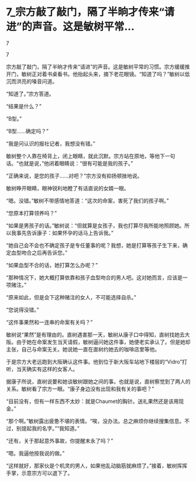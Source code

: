 # 7_宗方敲了敲门，隔了半晌才传来“请进”的声音。这是敏树平常...

7

7

宗方敲了敲门，隔了半晌才传来“请进”的声音。这是敏树平常的习惯。宗方缓缓推开门，敏树正对着书桌看书。他抬起头来，摘下老花眼镜。“知道了吗？”敏树以低沉而洪亮的嗓音问道。

“知道了。”宗方答道。

“结果是什么？”

“B型。”

“B型……确定吗？”

“我是问认识的报社记者，我想没有错。”

敏树整个人靠在椅背上，闭上眼睛，就此沉默。宗方站在原地，等他下一句话。“也就是说，”他闭着眼睛说：“很有可能是我的孩子。”

“正确来说，是您的孩子……对吧？”宗方没有抑扬顿挫地说。

敏树睁开眼睛，眼神锐利地瞪了有话直说的女婿一眼。

“嗯。没错。”敏树不带感情地答道：“这次的命案，害死了我们的孩子啊。”

“您原本打算领养吗？”

“如果是男孩子的话。”敏树说：“但就算是女孩子，我也打算尽我所能地照顾她。所以我事先告诉康子：如果怀孕的话马上告诉我。”

“她自己会不会也不确定孩子是专任董事的呢？我想，她是打算等孩子生下来，确定血型吻合之后再告诉您。”

“如果血型不合的话，她打算怎么办呢？”

“那种情况下，她大概打算依靠和孩子血型吻合的男人吧。这对她而言，应该是一项赌注。”

“原来如此，但是会下这种赌注的女人，不可能选择自杀。”

“您说得没错。”

“这件事果然和一连串的命案有关吗？”

敏树说“果然”是有理由的。直树遇害那一天，敏树从康子口中得知，直树找她去大阪。由于她在命案发生当天请假，敏树逼问她这件事，她便老实承认了。但是她却主张，自己与命案无关。她说她一直在直树约她去的咖啡店里等他。

于是宗方大老远跑到大阪确认这件事。他到位于新大阪车站地下楼层的“Vidro”打听，当天确实有这样的女客人。

据康子所说，直树说要和她谈敏树跟她之间的事。也就是说，直树察觉到了两人的关系。敏树看了宗方一眼。“康子身边没有出现和我有关的事吧？”

“目前没有，但有一样东西不太妙：就是Chaumet的胸针。送礼果然还是该用现金。”

“那个啊。”敏树露出疲惫不堪的表情。“唉，没办法。总之麻烦你继续搜集信息。不过，别提起我的名字。”“我知道。”

“还有，关于那起意外事故，你提醒末永了吗？”

“嗯。我逼他按我说的做。”

“这样就好，那家伙是个机灵的男人，如果他乱动脑筋就麻烦了。”接着，敏树挥挥手掌，示意宗方可以退下了。